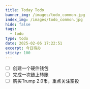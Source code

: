 ```yaml
---
title: Today Todo
banner_img: /images/todo_common.jpg
index_img: /images/todo_common.jpg
hide: false
tags:
  - todo
type: todo
date: 2025-02-06 17:22:51
excerpt: 今日待办
sticky: 100
---
```


- [ ] 创建一个硬件钱包
- [ ] 完成一次链上转账
- [ ] 购买Trump 2.0币，重点关注空投
